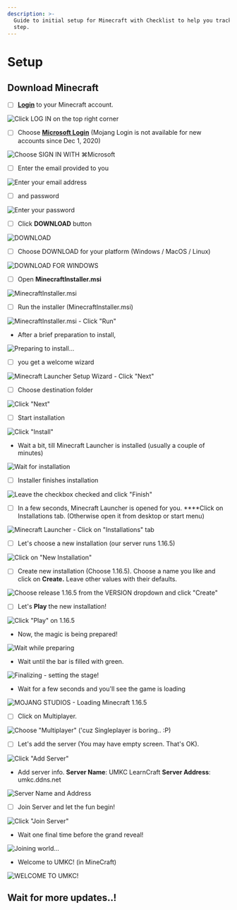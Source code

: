 ```yaml
---
description: >-
  Guide to initial setup for Minecraft with Checklist to help you track each
  step.
---
```


# Setup

## Download Minecraft

* [ ] [**Login**](https://www.minecraft.net/en-us) to your Minecraft account.

![Click LOG IN on the top right corner](.gitbook/assets/1-login-page.png)

* [ ] Choose [**Microsoft Login**](https://login.live.com/oauth20_authorize.srf?redirect_uri=https%3a%2f%2fsisu.xboxlive.com%2fconnect%2foauth%2fXboxLive&response_type=code&state=LAAAAAEB12r9KBzTYYsg8DH2Sn9n-hSQEldFnEqsuCFsSgxeOgqWHlEQQlsfOThlNjVhNDE2NTY5NDk0Njk5MGE0ZDg3NjFiZTRhZmMx&client_id=000000004420578E&scope=XboxLive.Signin&lw=1&fl=dob,easi2&xsup=1&cobrandid=8058f65d-ce06-4c30-9559-473c9275a65d) \(Mojang Login is not available for new accounts since Dec 1, 2020\)

![Choose SIGN IN WITH &#x2318;Microsoft](.gitbook/assets/2-signin-page.png)

* [ ] Enter the email provided to you

![Enter your email address](.gitbook/assets/3-email.png)

* [ ] and password

![Enter your password](.gitbook/assets/4-password.png)

* [ ] Click **DOWNLOAD** button

![DOWNLOAD](.gitbook/assets/5-download.png)

* [ ] Choose DOWNLOAD for your platform \(Windows / MacOS / Linux\)

![DOWNLOAD FOR WINDOWS](.gitbook/assets/6-for-windows.png)

* [ ] Open **MinecraftInstaller.msi**

![MinecraftInstaller.msi](.gitbook/assets/6_5-open-msi.png)

* [ ] Run the installer \(MinecraftInstaller.msi\)

![MinecraftInstaller.msi - Click &quot;Run&quot;](.gitbook/assets/7-run-installer.png)

* After a brief preparation to install,

![Preparing to install...](.gitbook/assets/8-preparing-to-install.png)

* [ ] you get a welcome wizard

![Minecraft Launcher Setup Wizard - Click &quot;Next&quot;](.gitbook/assets/9-welcome-wizard.png)

* [ ] Choose destination folder

![Click &quot;Next&quot;](.gitbook/assets/10-next.png)

* [ ] Start installation

![Click &quot;Install&quot;](.gitbook/assets/11-ready-to-install.png)

* Wait a bit, till Minecraft Launcher is installed \(usually a couple of minutes\)

![Wait for installation](.gitbook/assets/12-waiting.png)

* [ ] Installer finishes installation

![Leave the checkbox checked and click &quot;Finish&quot;](.gitbook/assets/13-finished.png)

* [ ] In a few seconds, Minecraft Launcher is opened for you. ****Click on Installations tab. \(Otherwise open it from desktop or start menu\)

![Minecraft Launcher - Click on &quot;Installations&quot; tab](.gitbook/assets/14-launcher-home.png)

* [ ] Let's choose a new installation \(our server runs 1.16.5\)

![Click on &quot;New Installation&quot;](.gitbook/assets/15-new-installation.png)

* [ ] Create new installation \(Choose 1.16.5\). Choose a name you like and click on **Create.** Leave other values with their defaults.

![Choose release 1.16.5 from the VERSION dropdown and click &quot;Create&quot;](.gitbook/assets/16-choose-version.png)

* [ ] Let's **Play** the new installation!

![Click &quot;Play&quot; on 1.16.5](.gitbook/assets/17-play.png)

* Now, the magic is being prepared!

![Wait while preparing](.gitbook/assets/18-preparing.png)

* Wait until the bar is filled with green.

![Finalizing - setting the stage!](.gitbook/assets/19-finalizing.png)

* Wait for a few seconds and you'll see the game is loading

![MOJANG STUDIOS - Loading Minecraft 1.16.5](.gitbook/assets/20-loading.png)

* [ ] Click on Multiplayer.

![Choose &quot;Multiplayer&quot; \(&apos;cuz Singleplayer is boring.. :P\)](.gitbook/assets/21-multiplayer.png)

* [ ] Let's add the server \(You may have empty screen. That's OK\).

![Click &quot;Add Server&quot;](.gitbook/assets/22-add-server.png)

* Add server info. **Server Name**: UMKC LearnCraft **Server Address**: umkc.ddns.net

![Server Name and Address](.gitbook/assets/23-edit-info.png)

* [ ] Join Server and let the fun begin!

![Click &quot;Join Server&quot;](.gitbook/assets/24-join-server.png)

* Wait one final time before the grand reveal!

![Joining world...](.gitbook/assets/25-joining.png)

* Welcome to UMKC! \(in MineCraft\)

![WELCOME TO UMKC! ](.gitbook/assets/26-welcome.png)

## Wait for more updates..!


